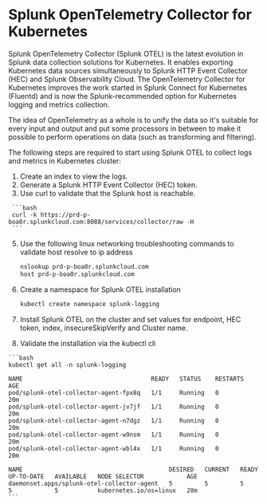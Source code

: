 # Splunk OpenTelemetry Collector for Kubernetes

Splunk OpenTelemetry Collector (Splunk OTEL) is the latest evolution in Splunk data collection solutions for Kubernetes. It enables exporting Kubernetes data sources simultaneously to Splunk HTTP Event Collector (HEC) and Splunk Observability Cloud. The OpenTelemetry Collector for Kubernetes improves the work started in Splunk Connect for Kubernetes (Fluentd) and is now the Splunk-recommended option for Kubernetes logging and metrics collection.

The idea of OpenTelemetry as a whole is to unify the data so it's suitable for every input and output and put some processors in between to make it possible to perform operations on data (such as transforming and filtering).

The following steps are required to start using Splunk OTEL to collect logs and metrics in Kubernetes cluster:

  1.	Create an index to view the logs.
  2.	Generate a Splunk HTTP Event Collector (HEC) token.
  3.	Use curl to validate that the Splunk host is reachable.
     
     ```bash
     curl -k https://prd-p-boa0r.splunkcloud.com:8088/services/collector/raw -H
     ```

     
  5. Use the following linux networking troubleshooting commands to validate host resolve to ip address
     
     ```bash
     nslookup prd-p-boa0r.splunkcloud.com
     host prd-p-boa0r.splunkcloud.com
     ```
     
  7. Create a namespace for Splunk OTEL installation
     
     ```bash
     kubectl create namespace splunk-logging
     ```

  9. Install Splunk OTEL on the cluster and set values for endpoint, HEC token, index, insecureSkipVerify and Cluster name.
     
  10. Validate the installation via the kubectl cli
  
    ```bash
    kubectl get all -n splunk-logging

    NAME                                    READY   STATUS    RESTARTS   AGE
    pod/splunk-otel-collector-agent-fpx8q   1/1     Running   0          20m
    pod/splunk-otel-collector-agent-jv7jf   1/1     Running   0          20m
    pod/splunk-otel-collector-agent-n7dgz   1/1     Running   0          20m
    pod/splunk-otel-collector-agent-w9nsm   1/1     Running   0          20m
    pod/splunk-otel-collector-agent-wbl4x   1/1     Running   0          20m

    NAME                                         DESIRED   CURRENT   READY   UP-TO-DATE   AVAILABLE   NODE SELECTOR            AGE
    daemonset.apps/splunk-otel-collector-agent   5         5         5       5            5           kubernetes.io/os=linux   20m
    ```

